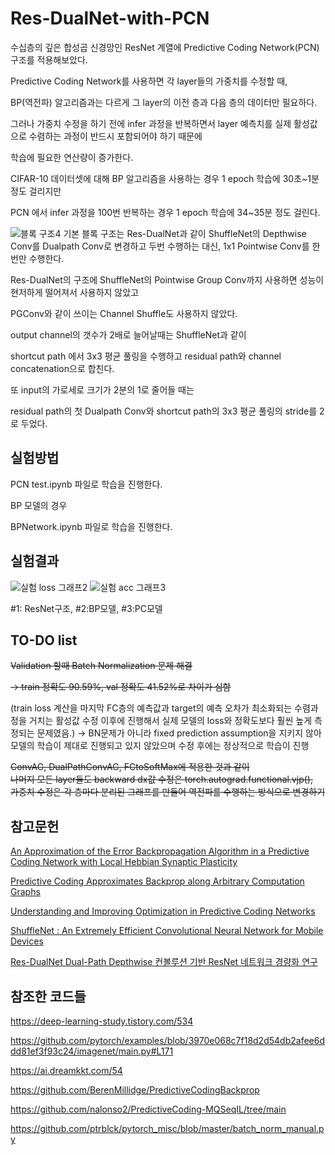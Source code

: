 # Res-DualNet-with-PCN
수십층의 깊은 합성곱 신경망인 ResNet 계열에 Predictive Coding Network(PCN) 구조를 적용해보았다.   

Predictive Coding Network를 사용하면 각 layer들의 가중치를 수정할 때, 

BP(역전파) 알고리즘과는 다르게 그 layer의 이전 층과 다음 층의 데이터만 필요하다.

그러나 가중치 수정을 하기 전에 infer 과정을 반복하면서 layer 예측치를 실제 활성값으로 수렴하는 과정이 반드시 포함되어야 하기 때문에

학습에 필요한 연산량이 증가한다. 

CIFAR-10 데이터셋에 대해 BP 알고리즘을 사용하는 경우 1 epoch 학습에 30초~1분정도 걸리지만

PCN 에서 infer 과정을 100번 반복하는 경우 1 epoch 학습에 34~35분 정도 걸린다. 

![블록 구조4](https://github.com/paokimsiwoong/Res-DualNet-with-PCN/assets/37607763/783af46b-2b65-459b-b5b9-f4a0f47050b1)
기본 블록 구조는 Res-DualNet과 같이 ShuffleNet의 Depthwise Conv를 Dualpath Conv로 변경하고 두번 수행하는 대신, 1x1 Pointwise Conv를 한번만 수행한다.

Res-DualNet의 구조에 ShuffleNet의 Pointwise Group Conv까지 사용하면 성능이 현저하게 떨어져서 사용하지 않았고   

PGConv와 같이 쓰이는 Channel Shuffle도 사용하지 않았다.

output channel의 갯수가 2배로 늘어날때는 ShuffleNet과 같이

shortcut path 에서 3x3 평균 풀링을 수행하고 residual path와 channel concatenation으로 합친다.

또 input의 가로세로 크기가 2분의 1로 줄어들 때는 

residual path의 첫 Dualpath Conv와 shortcut path의 3x3 평균 풀링의 stride를 2로 두었다.   


## 실험방법   
PCN test.ipynb 파일로 학습을 진행한다.  

BP 모델의 경우   

BPNetwork.ipynb 파일로 학습을 진행한다.   



## 실험결과     

![실험 loss 그래프2](https://github.com/paokimsiwoong/Res-DualNet-with-PCN/assets/37607763/e1e02192-bb46-402a-8189-4ae8c907b450)
![실험 acc 그래프3](https://github.com/paokimsiwoong/Res-DualNet-with-PCN/assets/37607763/2162c7ac-7208-4378-a367-cd614b8680d7)     

#1: ResNet구조, #2:BP모델, #3:PC모델

   

## TO-DO list   
~~Validation 할때 Batch Normalization 문제 해결~~   

~~-> train 정확도 90.59%, val 정확도 41.52%로 차이가 심함~~   

(train loss 계산을 마지막 FC층의 예측값과 target의 예측 오차가 최소화되는 수렴과정을 거치는 활성값 수정 이후에 진행해서
실제 모델의 loss와 정확도보다 훨씬 높게 측정되는 문제였음.)
-> BN문제가 아니라 fixed prediction assumption을 지키지 않아 모델의 학습이 제대로 진행되고 있지 않았으며 
수정 후에는 정상적으로 학습이 진행

~~ConvAG, DualPathConvAG, FCtoSoftMax에 적용한 것과 같이      
나머지 모든 layer들도 backward dx값 수정은 torch.autograd.functional.vjp(),      
가중치 수정은 각 층마다 분리된 그래프를 만들어 역전파를 수행하는 방식으로 변경하기~~
   
## 참고문헌   

[An Approximation of the Error Backpropagation Algorithm in a Predictive Coding Network with Local Hebbian Synaptic Plasticity](https://www.mrcbndu.ox.ac.uk/sites/default/files/pdf_files/Whittington%20Bogacz%202017_Neural%20Comput.pdf)

[Predictive Coding Approximates Backprop along Arbitrary Computation Graphs](https://arxiv.org/abs/2006.04182)

[Understanding and Improving Optimization in Predictive Coding Networks](https://arxiv.org/abs/2305.13562)

[ShuffleNet : An Extremely Efficient Convolutional Neural Network for Mobile Devices ](https://arxiv.org/abs/1707.01083)

[Res-DualNet Dual-Path Depthwise 컨볼루션 기반 ResNet 네트워크 경량화 연구](https://www.dbpia.co.kr/journal/articleDetail?nodeId=NODE11035735&nodeId=NODE11035735&medaTypeCode=185005&language=ko_KR&hasTopBanner=true)

   
## 참조한 코드들   

https://deep-learning-study.tistory.com/534

https://github.com/pytorch/examples/blob/3970e068c7f18d2d54db2afee6ddd81ef3f93c24/imagenet/main.py#L171

https://ai.dreamkkt.com/54

https://github.com/BerenMillidge/PredictiveCodingBackprop

https://github.com/nalonso2/PredictiveCoding-MQSeqIL/tree/main

https://github.com/ptrblck/pytorch_misc/blob/master/batch_norm_manual.py
